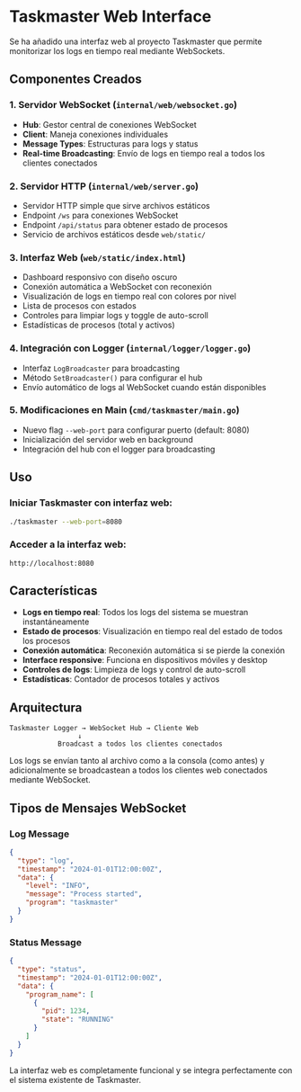 # Taskmaster Web Interface

Se ha añadido una interfaz web al proyecto Taskmaster que permite monitorizar los logs en tiempo real mediante WebSockets.

## Componentes Creados

### 1. Servidor WebSocket (`internal/web/websocket.go`)
- **Hub**: Gestor central de conexiones WebSocket
- **Client**: Maneja conexiones individuales
- **Message Types**: Estructuras para logs y status
- **Real-time Broadcasting**: Envío de logs en tiempo real a todos los clientes conectados

### 2. Servidor HTTP (`internal/web/server.go`)
- Servidor HTTP simple que sirve archivos estáticos
- Endpoint `/ws` para conexiones WebSocket
- Endpoint `/api/status` para obtener estado de procesos
- Servicio de archivos estáticos desde `web/static/`

### 3. Interfaz Web (`web/static/index.html`)
- Dashboard responsivo con diseño oscuro
- Conexión automática a WebSocket con reconexión
- Visualización de logs en tiempo real con colores por nivel
- Lista de procesos con estados
- Controles para limpiar logs y toggle de auto-scroll
- Estadísticas de procesos (total y activos)

### 4. Integración con Logger (`internal/logger/logger.go`)
- Interfaz `LogBroadcaster` para broadcasting
- Método `SetBroadcaster()` para configurar el hub
- Envío automático de logs al WebSocket cuando están disponibles

### 5. Modificaciones en Main (`cmd/taskmaster/main.go`)
- Nuevo flag `--web-port` para configurar puerto (default: 8080)
- Inicialización del servidor web en background
- Integración del hub con el logger para broadcasting

## Uso

### Iniciar Taskmaster con interfaz web:
```bash
./taskmaster --web-port=8080
```

### Acceder a la interfaz web:
```
http://localhost:8080
```

## Características

- **Logs en tiempo real**: Todos los logs del sistema se muestran instantáneamente
- **Estado de procesos**: Visualización en tiempo real del estado de todos los procesos
- **Conexión automática**: Reconexión automática si se pierde la conexión
- **Interface responsive**: Funciona en dispositivos móviles y desktop
- **Controles de logs**: Limpieza de logs y control de auto-scroll
- **Estadísticas**: Contador de procesos totales y activos

## Arquitectura

```
Taskmaster Logger → WebSocket Hub → Cliente Web
                 ↓
            Broadcast a todos los clientes conectados
```

Los logs se envían tanto al archivo como a la consola (como antes) y adicionalmente se broadcastean a todos los clientes web conectados mediante WebSocket.

## Tipos de Mensajes WebSocket

### Log Message
```json
{
  "type": "log",
  "timestamp": "2024-01-01T12:00:00Z",
  "data": {
    "level": "INFO",
    "message": "Process started",
    "program": "taskmaster"
  }
}
```

### Status Message
```json
{
  "type": "status", 
  "timestamp": "2024-01-01T12:00:00Z",
  "data": {
    "program_name": [
      {
        "pid": 1234,
        "state": "RUNNING"
      }
    ]
  }
}
```

La interfaz web es completamente funcional y se integra perfectamente con el sistema existente de Taskmaster.